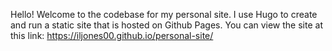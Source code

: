 Hello! Welcome to the codebase for my personal site. I use Hugo to create and run a static site that is hosted on Github Pages. You can view the site at this link: https://iljones00.github.io/personal-site/